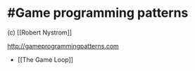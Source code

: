 # #Game programming patterns
(c) [[Robert Nystrom]]

http://gameprogrammingpatterns.com

- [[The Game Loop]]



